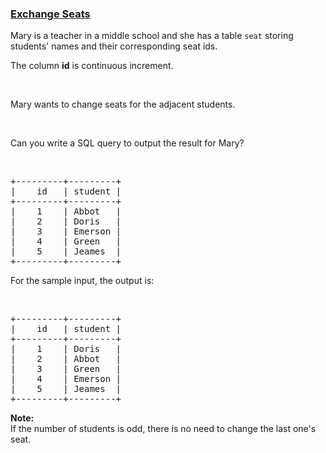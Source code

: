 ### [Exchange Seats](https://leetcode.com/problems/exchange-seats)

<p>Mary is a teacher in a middle school and she has a table <code>seat</code> storing students&#39; names and their corresponding seat ids.</p>
The column <b>id</b> is continuous increment.

<p>&nbsp;</p>
Mary wants to change seats for the adjacent students.

<p>&nbsp;</p>
Can you write a SQL query to output the result for Mary?

<p>&nbsp;</p>

<pre>
+---------+---------+
|    id   | student |
+---------+---------+
|    1    | Abbot   |
|    2    | Doris   |
|    3    | Emerson |
|    4    | Green   |
|    5    | Jeames  |
+---------+---------+
</pre>
For the sample input, the output is:

<p>&nbsp;</p>

<pre>
+---------+---------+
|    id   | student |
+---------+---------+
|    1    | Doris   |
|    2    | Abbot   |
|    3    | Green   |
|    4    | Emerson |
|    5    | Jeames  |
+---------+---------+
</pre>

<p><b>Note:</b><br />
If the number of students is odd, there is no need to change the last one&#39;s seat.</p>
